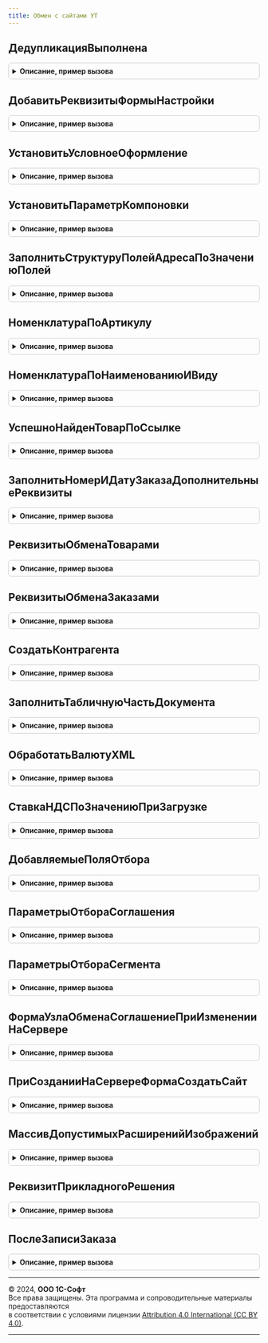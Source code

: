 ```yaml
---
title: Обмен с сайтами УТ
---
```



## ДедупликацияВыполнена
<details style="margin: 1em 0; padding: 0.5em; border: 1px solid #ccc; border-radius: 6px;">

<summary style="font-weight: bold; cursor: pointer;">Описание, пример вызова</summary>

```bsl

// Возвращает признак того, что данные перенесены в новый регистр
//
// Возвращаемое значение:
//  см. РаботаСФайламиСлужебныйПовтИсп.ДедупликацияВыполнена
//
Функция ДедупликацияВыполнена() Экспорт
```

Пример вызова
```bsl
Результат = ОбменССайтамиУТ.ДедупликацияВыполнена() 
```
</details>

## ДобавитьРеквизитыФормыНастройки
<details style="margin: 1em 0; padding: 0.5em; border: 1px solid #ccc; border-radius: 6px;">

<summary style="font-weight: bold; cursor: pointer;">Описание, пример вызова</summary>

```bsl

// Добавляет в форму настроек обмена с сайтом реквизиты
// необходимые для выгрузки товаров и загрузки заказов.
//
// Параметры:
//  Форма - ФормаКлиентскогоПриложения - форму узла плана обмена "Обмен с сайтом".
//
Процедура ДобавитьРеквизитыФормыНастройки(Форма) Экспорт
```

Пример вызова
```bsl
ОбменССайтамиУТ.ДобавитьРеквизитыФормыНастройки(Форма) 
```
</details>

## УстановитьУсловноеОформление
<details style="margin: 1em 0; padding: 0.5em; border: 1px solid #ccc; border-radius: 6px;">

<summary style="font-weight: bold; cursor: pointer;">Описание, пример вызова</summary>

```bsl

// Устанавливает условное оформление формы узла плана обмена
//
// Параметры
//  Форма - управляемая форма - форма узла плана обмена "Обмен с сайтом".
//
Процедура УстановитьУсловноеОформление(Форма) Экспорт
```

Пример вызова
```bsl
ОбменССайтамиУТ.УстановитьУсловноеОформление(Форма) 
```
</details>

## УстановитьПараметрКомпоновки
<details style="margin: 1em 0; padding: 0.5em; border: 1px solid #ccc; border-radius: 6px;">

<summary style="font-weight: bold; cursor: pointer;">Описание, пример вызова</summary>

```bsl

// Устанавливает параметр компоновки
//
// Параметры:
//  ПараметрыКомпоновки  - ПараметрыСхемыКомпоновкиДанных - в них будет добавлен новый параметр.
//  ИмяПараметра         - Строка - имя параметра компоновки данных.
//  ЗначениеПараметра    - Произвольный - значение параметра компоновки данных.
//
Процедура УстановитьПараметрКомпоновки(ПараметрыКомпоновки, ИмяПараметра, ЗначениеПараметра) Экспорт
```

Пример вызова
```bsl
ОбменССайтамиУТ.УстановитьПараметрКомпоновки(ПараметрыКомпоновки, ИмяПараметра, ЗначениеПараметра) 
```
</details>

## ЗаполнитьСтруктуруПолейАдресаПоЗначениюПолей
<details style="margin: 1em 0; padding: 0.5em; border: 1px solid #ccc; border-radius: 6px;">

<summary style="font-weight: bold; cursor: pointer;">Описание, пример вызова</summary>

```bsl

// Заполнение Реквизитов Адреса по строке XTDO
//  СкладАдрес - Структура, в которой необходимо представить адресную информацию о складе
//        Поля структуры: ПочтовыйИндекс, Страна, Регион, Район, НаселенныйПункт, Город,Улица, Дом, Корпус, Квартира
//  ЗначениеПолей - Значение полей адреса
Процедура ЗаполнитьСтруктуруПолейАдресаПоЗначениюПолей(СкладАдрес, ЗначениеПолей) Экспорт
```

Пример вызова
```bsl
ОбменССайтамиУТ.ЗаполнитьСтруктуруПолейАдресаПоЗначениюПолей(СкладАдрес, ЗначениеПолей) 
```
</details>

## НоменклатураПоАртикулу
<details style="margin: 1em 0; padding: 0.5em; border: 1px solid #ccc; border-radius: 6px;">

<summary style="font-weight: bold; cursor: pointer;">Описание, пример вызова</summary>

```bsl

// Ищет номенклатуру по артикулу.
//
// Параметры:
//  Артикул     - Строка.
//
// Возвращаемое значение:
//   СправочникСсылка.Номенклатура, Неопределено - ссылка на найденный элемент справочника Номенклатура, Неорпределено, если не найдено.
//
Функция НоменклатураПоАртикулу(Артикул) Экспорт
```

Пример вызова
```bsl
Результат = ОбменССайтамиУТ.НоменклатураПоАртикулу(Артикул) 
```
</details>

## НоменклатураПоНаименованиюИВиду
<details style="margin: 1em 0; padding: 0.5em; border: 1px solid #ccc; border-radius: 6px;">

<summary style="font-weight: bold; cursor: pointer;">Описание, пример вызова</summary>

```bsl

// Ищет номенклатуру по наименованию и виду номенклатуры.
//
// Параметры:
//  Наименование     - Строка - наименование, используемое для поиска.
//  ВидНоменклатуры  - СправочникСсылка.ВидыНоменклатуры - вид номенклатуры, по которому выполняется поиск
//
// Возвращаемое значение:
//   СправочникСсылка.Номенклатура, Неопределено - ссылка на найденный элемент справочника Номенклатура, Неопределено, если не найдено.
//
Функция НоменклатураПоНаименованиюИВиду(Наименование, ВидНоменклатуры) Экспорт
```

Пример вызова
```bsl
Результат = ОбменССайтамиУТ.НоменклатураПоНаименованиюИВиду(Наименование, ВидНоменклатуры) 
```
</details>

## УспешноНайденТоварПоСсылке
<details style="margin: 1em 0; padding: 0.5em; border: 1px solid #ccc; border-radius: 6px;">

<summary style="font-weight: bold; cursor: pointer;">Описание, пример вызова</summary>

```bsl

// Ищет номенклатуру по уникальному идентификатору
//
// Параметры:
//  Номенклатура                      - СправочникСсылка.Номенклатура - найденная номенклатура будет помещена в данный параметр.
//  ДанныеНоменклатуры                - Структура - содержит данные о номенклатуре, в частности свойство ИД, по которому будет выполняться поиск.
//  ПрикладныеПараметры               - Структура - содержит параметры узла обмена с сайтом.
//  УникальныйИдентификаторКорректен  - Булево - признак того, что уникальный идентификатор в данных номенклатуры был корректным
//
// Возвращаемое значение:
//   Булево   - признак того, что номенклатура успешно найдена
//
Функция УспешноНайденТоварПоСсылке(Номенклатура, ДанныеНоменклатуры, ПрикладныеПараметры, УникальныйИдентификаторКорректен) Экспорт
```

Пример вызова
```bsl
Результат = ОбменССайтамиУТ.УспешноНайденТоварПоСсылке(Номенклатура, ДанныеНоменклатуры, ПрикладныеПараметры, УникальныйИдентификаторКорректен) 
```
</details>

## ЗаполнитьНомерИДатуЗаказаДополнительныеРеквизиты
<details style="margin: 1em 0; padding: 0.5em; border: 1px solid #ccc; border-radius: 6px;">

<summary style="font-weight: bold; cursor: pointer;">Описание, пример вызова</summary>

```bsl

// Заполняет дополнительные реквизиты документа "Заказ клиента" соответствующие номеру и дате заказа с сайта
//
// Параметры:
//  ДокументОбъект      - ДокументОбъект.ЗаказКлиента - документ, дополнительные реквизиты которого необходимо обновить
//  РеквизитыЗаказа     - Структура - содержит информацию о данных заказа, полученных с сайта.
//  ПрикладныеПараметры - Структура - содержит информацию настройках обмена, выполненных в форме узла.
//
Процедура ЗаполнитьНомерИДатуЗаказаДополнительныеРеквизиты(ДокументОбъект, РеквизитыЗаказа, ПрикладныеПараметры) Экспорт
```

Пример вызова
```bsl
ОбменССайтамиУТ.ЗаполнитьНомерИДатуЗаказаДополнительныеРеквизиты(ДокументОбъект, РеквизитыЗаказа, ПрикладныеПараметры) 
```
</details>

## РеквизитыОбменаТоварами
<details style="margin: 1em 0; padding: 0.5em; border: 1px solid #ccc; border-radius: 6px;">

<summary style="font-weight: bold; cursor: pointer;">Описание, пример вызова</summary>

```bsl

// Заполняет массив реквизитов формы узла обмена с сайтами, отвечающих за настройки выгрузки товаров.
//
// Возвращаемое значение:
//   Массив  - массив реквизитов формы узла обмена с сайтами, отвечающих за настройки выгрузки товаров.
//
Функция РеквизитыОбменаТоварами() Экспорт
```

Пример вызова
```bsl
Результат = ОбменССайтамиУТ.РеквизитыОбменаТоварами() 
```
</details>

## РеквизитыОбменаЗаказами
<details style="margin: 1em 0; padding: 0.5em; border: 1px solid #ccc; border-radius: 6px;">

<summary style="font-weight: bold; cursor: pointer;">Описание, пример вызова</summary>

```bsl

// Заполняет массив реквизитов формы узла обмена с сайтами, отвечающих за настройки выгрузки товаров.
//
// Возвращаемое значение:
//   Массив  - массив реквизитов формы узла обмена с сайтами, отвечающих за настройки обмена заказами.
//
Функция РеквизитыОбменаЗаказами() Экспорт
```

Пример вызова
```bsl
Результат = ОбменССайтамиУТ.РеквизитыОбменаЗаказами() 
```
</details>

## СоздатьКонтрагента
<details style="margin: 1em 0; padding: 0.5em; border: 1px solid #ccc; border-radius: 6px;">

<summary style="font-weight: bold; cursor: pointer;">Описание, пример вызова</summary>

```bsl

// Создает нового контрагента
//
// Параметры:
//  ДанныеКонтрагента        - Структура - содержит данные покупателя с сайта.
//  ПрикладныеПараметры      - Структура - содержит информацию настройках обмена, выполненных в форме узла.
//  ОписаниеОшибки           - Строка - в нее записывается текст ошибки, которая может возникнуть при создании нового контрагента.
//  СтруктураСвойстваЗаказа  - Структура - содержит свойства заказа с сайта.
//
// Возвращаемое значение:
//   СправочникСсылка.Контрагент   - ссылка на вновь созданного контрагента
//
Функция СоздатьКонтрагента(ДанныеКонтрагента, ПрикладныеПараметры, ОписаниеОшибки, СтруктураСвойстваЗаказа) Экспорт
```

Пример вызова
```bsl
Результат = ОбменССайтамиУТ.СоздатьКонтрагента(ДанныеКонтрагента, ПрикладныеПараметры, ОписаниеОшибки, СтруктураСвойстваЗаказа) 
```
</details>

## ЗаполнитьТабличнуюЧастьДокумента
<details style="margin: 1em 0; padding: 0.5em; border: 1px solid #ccc; border-radius: 6px;">

<summary style="font-weight: bold; cursor: pointer;">Описание, пример вызова</summary>

```bsl

// Заполняет табличную часть "Товары" документа "Заказ клиента".
//
// Параметры:
//  Документ            - ДокументОбъект.ЗаказКлиента - документ, чья табличная часть "Товары" будет заполнена.
//  ТаблицаТоваровСайт  - ТаблицаЗначений - таблица заказанных товаров по данным с сайта.
//  ПрикладныеПараметры - Структура - содержит информацию настройках обмена, выполненных в форме узла.
//
Процедура ЗаполнитьТабличнуюЧастьДокумента(Документ, ТаблицаТоваровСайт, ПрикладныеПараметры) Экспорт
```

Пример вызова
```bsl
ОбменССайтамиУТ.ЗаполнитьТабличнуюЧастьДокумента(Документ, ТаблицаТоваровСайт, ПрикладныеПараметры) 
```
</details>

## ОбработатьВалютуXML
<details style="margin: 1em 0; padding: 0.5em; border: 1px solid #ccc; border-radius: 6px;">

<summary style="font-weight: bold; cursor: pointer;">Описание, пример вызова</summary>

```bsl

// Ищет валюту по коду валюту, переданному с сайта.
// Если валюту найти не удалось, получает валюту регламентированного учета.
//
// Параметры:
//  Валюта           - СправочникСсылка.Валюта - в данный параметр устанавливается найденная валюта
//  КодВалютыСтрока  - Строка - код валюты, по которому выполняется поиск.
//
Процедура ОбработатьВалютуXML(Валюта, КодВалютыСтрока) Экспорт
```

Пример вызова
```bsl
ОбменССайтамиУТ.ОбработатьВалютуXML(Валюта, КодВалютыСтрока) 
```
</details>

## СтавкаНДСПоЗначениюПриЗагрузке
<details style="margin: 1em 0; padding: 0.5em; border: 1px solid #ccc; border-radius: 6px;">

<summary style="font-weight: bold; cursor: pointer;">Описание, пример вызова</summary>

```bsl

// Получает значение ставки НДС по строковому значению, переданному с сайта.
//
// Параметры:
//  СтавкаНалогаСтрока - Строка - строковое представление ставки НДС
//
// Возвращаемое значение:
//   ПеречислениеСсылка.СтавкиНДС   - найденное по строковому описанию значение ставки НДС
//
Функция СтавкаНДСПоЗначениюПриЗагрузке(СтавкаНалогаСтрока) Экспорт
```

Пример вызова
```bsl
Результат = ОбменССайтамиУТ.СтавкаНДСПоЗначениюПриЗагрузке(СтавкаНалогаСтрока) 
```
</details>

## ДобавляемыеПоляОтбора
<details style="margin: 1em 0; padding: 0.5em; border: 1px solid #ccc; border-radius: 6px;">

<summary style="font-weight: bold; cursor: pointer;">Описание, пример вызова</summary>

```bsl

// Возвращает пустую таблицу значений, в которую будут добавляться дополнительные поля отбора
//
Функция ДобавляемыеПоляОтбора() Экспорт
```

Пример вызова
```bsl
Результат = ОбменССайтамиУТ.ДобавляемыеПоляОтбора() 
```
</details>

## ПараметрыОтбораСоглашения
<details style="margin: 1em 0; padding: 0.5em; border: 1px solid #ccc; border-radius: 6px;">

<summary style="font-weight: bold; cursor: pointer;">Описание, пример вызова</summary>

```bsl

// Возвращает массив структур по которым происходит отбор соглашения
//
Функция ПараметрыОтбораСоглашения() Экспорт
```

Пример вызова
```bsl
Результат = ОбменССайтамиУТ.ПараметрыОтбораСоглашения() 
```
</details>

## ПараметрыОтбораСегмента
<details style="margin: 1em 0; padding: 0.5em; border: 1px solid #ccc; border-radius: 6px;">

<summary style="font-weight: bold; cursor: pointer;">Описание, пример вызова</summary>

```bsl

// Возвращает массив структур по которым происходит отбор сегмента номенклатуры
//
Функция ПараметрыОтбораСегмента() Экспорт
```

Пример вызова
```bsl
Результат = ОбменССайтамиУТ.ПараметрыОтбораСегмента() 
```
</details>

## ФормаУзлаОбменаСоглашениеПриИзмененииНаСервере
<details style="margin: 1em 0; padding: 0.5em; border: 1px solid #ccc; border-radius: 6px;">

<summary style="font-weight: bold; cursor: pointer;">Описание, пример вызова</summary>

```bsl

Процедура ФормаУзлаОбменаСоглашениеПриИзмененииНаСервере(Форма, ЭтоЧтение = Ложь) Экспорт
```

Пример вызова
```bsl
ОбменССайтамиУТ.ФормаУзлаОбменаСоглашениеПриИзмененииНаСервере(Форма, ЭтоЧтение);
```
</details>

## ПриСозданииНаСервереФормаСоздатьСайт
<details style="margin: 1em 0; padding: 0.5em; border: 1px solid #ccc; border-radius: 6px;">

<summary style="font-weight: bold; cursor: pointer;">Описание, пример вызова</summary>

```bsl

Процедура ПриСозданииНаСервереФормаСоздатьСайт(Форма) Экспорт
```

Пример вызова
```bsl
ОбменССайтамиУТ.ПриСозданииНаСервереФормаСоздатьСайт(Форма) 
```
</details>

## МассивДопустимыхРасширенийИзображений
<details style="margin: 1em 0; padding: 0.5em; border: 1px solid #ccc; border-radius: 6px;">

<summary style="font-weight: bold; cursor: pointer;">Описание, пример вызова</summary>

```bsl

Функция МассивДопустимыхРасширенийИзображений() Экспорт
```

Пример вызова
```bsl
Результат = ОбменССайтамиУТ.МассивДопустимыхРасширенийИзображений() 
```
</details>

## РеквизитПрикладногоРешения
<details style="margin: 1em 0; padding: 0.5em; border: 1px solid #ccc; border-radius: 6px;">

<summary style="font-weight: bold; cursor: pointer;">Описание, пример вызова</summary>

```bsl

// Возвращает значение реквизита, который был добавлен на форму узла плана обмена
// добавленный реквизит формы не является реквизитом плана обмена
//Параметры
//	Узел - ПланОбмена.ОбменССайтом.Ссылка
//	ИмяРеквизита - имя реквизита, добавленного на форму
//Возвращаемое значение
// Значение реквизита, которое было выбрано в форме узла
//
Функция РеквизитПрикладногоРешения(Узел, ИмяРеквизита) Экспорт
```

Пример вызова
```bsl
Результат = ОбменССайтамиУТ.РеквизитПрикладногоРешения(Узел, ИмяРеквизита) 
```
</details>

## ПослеЗаписиЗаказа
<details style="margin: 1em 0; padding: 0.5em; border: 1px solid #ccc; border-radius: 6px;">

<summary style="font-weight: bold; cursor: pointer;">Описание, пример вызова</summary>

```bsl

// Выполняет дополнительные процедуры после записи заказа.
//
// Параметры:
//   ЗаказПокупателя - ДокументСсылка - ссылка на документ ЗаказПокупателя.
//   ПрикладныеПараметры - Структура - прикладные параметры обмена.
//   СвойстваЗаказа - Соответствие - содержит строковое представления свойств (ключ) и значений (значение) заказа.
//
Процедура ПослеЗаписиЗаказа(ЗаказПокупателя, ПрикладныеПараметры, СвойстваЗаказа) Экспорт
```

Пример вызова
```bsl
ОбменССайтамиУТ.ПослеЗаписиЗаказа(ЗаказПокупателя, ПрикладныеПараметры, СвойстваЗаказа) 
```
</details>

---

© 2024, **ООО 1С-Софт**  
Все права защищены. Эта программа и сопроводительные материалы предоставляются  
в соответствии с условиями лицензии [Attribution 4.0 International (CC BY 4.0)](https://creativecommons.org/licenses/by/4.0/legalcode).

---
